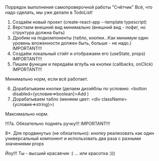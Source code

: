 Поррядок выполнения самопроверочной работы "Счётчик"
Всё, что надо сделать, мы уже делали в TodoList!
1. Создаём новый проект 
(create-react-app --template typescript)
2. Верстаем внешний вид минимально 
(внешний вид - пофиг, но структура должна быть)
3. Дробим на подкомпоненты 
(табло, кнопки...Как минимум один уровень вложенности должен быть,
больше - не надо.)    IMPORTANT!!!
4. Создаём локальный стэйт и 
отображаем его (useState, props) IMPORTANT!!!
5. Пишем функции и передаём вглубь на кнопки
(callbacks, onClick) IMPORTANT!!!

Минимально норм, если всё работает.

6. Дорабатываем кнопки (делаем дизэйблы по условию: 
<button disabled={условие=>boolean}>Add</button> )
7. Дорабатываем табло 
(меняем цвет: <div className={условие=>string}></div>)

Максимально норм.

!!!7a. Обязательно поднять ручку!!! IMPORTANT!!!

8*. Для продвинутых (не обязательно): 
кнопку реализовать как один универсальный компонент и 
использовать два раза с разными значениями props

Йоу!!! Ты - высший красавчик :)
... или красотка :)))